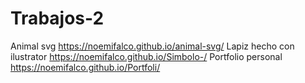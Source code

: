 # Trabajos-2
Animal svg https://noemifalco.github.io/animal-svg/
Lapiz hecho con ilustrator https://noemifalco.github.io/Simbolo-/
Portfolio personal https://noemifalco.github.io/Portfoli/
